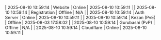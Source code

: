 | 2025-08-10 10:59:14 | Website | Online | 2025-08-10 10:59:11 |
| 2025-08-10 10:59:14 | Registration | Offline | N/A |
| 2025-08-10 10:59:14 | Auth Server | Online | 2025-08-10 10:59:11 |
| 2025-08-10 10:59:14 | Kezan (PvE) | Offline | 2025-08-03 17:58:02 |
| 2025-08-10 10:59:14 | Gurubashi (PvP) | Offline | N/A |
| 2025-08-10 10:59:14 | Cloudflare | Online | 2025-08-10 10:59:11 |
